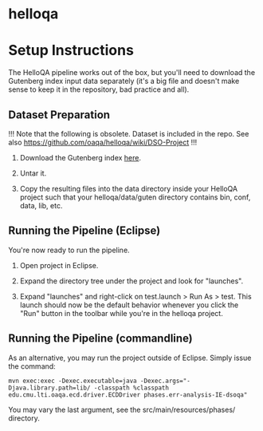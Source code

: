 helloqa
=======

# Setup Instructions

The HelloQA pipeline works out of the box, but you'll need to download the
Gutenberg index input data separately (it's a big file and doesn't make sense to
keep it in the repository, bad practice and all).

## Dataset Preparation

!!! Note that the following is obsolete. Dataset is included in the repo.
See also https://github.com/oaqa/helloqa/wiki/DSO-Project !!!

1.  Download the Gutenberg index
[here](https://github.com/downloads/oaqa/helloqa/guten.tar.gz "guten.tar.gz").

2.  Untar it.

3.  Copy the resulting files into the data directory inside your HelloQA
project such that your helloqa/data/guten directory contains bin, conf, data,
lib, etc.

## Running the Pipeline (Eclipse)

You're now ready to run the pipeline.

1.  Open project in Eclipse.

2.  Expand the directory tree under the project and look for "launches".

3.  Expand "launches" and right-click on test.launch > Run As > test.  This
launch should now be the default behavior whenever you click the "Run" button
in the toolbar while you're in the helloqa project.

## Running the Pipeline (commandline)

As an alternative, you may run the project outside of Eclipse. Simply
issue the command:

	mvn exec:exec -Dexec.executable=java -Dexec.args="-Djava.library.path=lib/ -classpath %classpath edu.cmu.lti.oaqa.ecd.driver.ECDDriver phases.err-analysis-IE-dsoqa"

You may vary the last argument, see the src/main/resources/phases/ directory.
